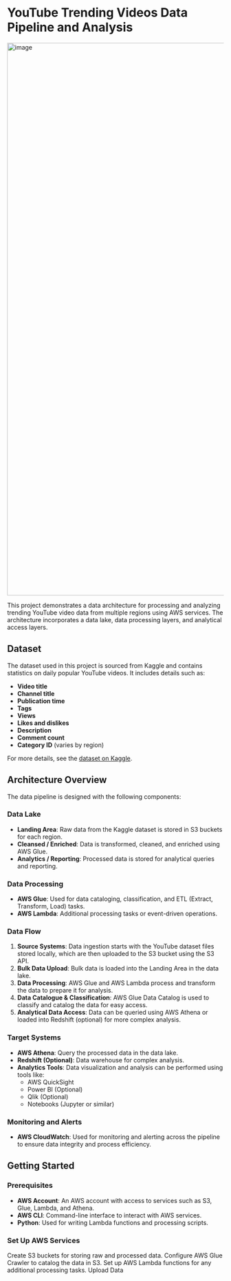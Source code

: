 # YouTube Trending Videos Data Pipeline and Analysis

<img width="1282" alt="image" src="https://github.com/user-attachments/assets/6414ec73-0086-4b15-9d83-7adb9d205326">

This project demonstrates a data architecture for processing and analyzing trending YouTube video data from multiple regions using AWS services. The architecture incorporates a data lake, data processing layers, and analytical access layers.

## Dataset

The dataset used in this project is sourced from Kaggle and contains statistics on daily popular YouTube videos. It includes details such as:
- **Video title**
- **Channel title**
- **Publication time**
- **Tags**
- **Views**
- **Likes and dislikes**
- **Description**
- **Comment count**
- **Category ID** (varies by region)

For more details, see the [dataset on Kaggle](https://www.kaggle.com/datasets/datasnaek/youtube-new).

## Architecture Overview

The data pipeline is designed with the following components:

### Data Lake
- **Landing Area**: Raw data from the Kaggle dataset is stored in S3 buckets for each region.
- **Cleansed / Enriched**: Data is transformed, cleaned, and enriched using AWS Glue.
- **Analytics / Reporting**: Processed data is stored for analytical queries and reporting.

### Data Processing
- **AWS Glue**: Used for data cataloging, classification, and ETL (Extract, Transform, Load) tasks.
- **AWS Lambda**: Additional processing tasks or event-driven operations.

### Data Flow
1. **Source Systems**: Data ingestion starts with the YouTube dataset files stored locally, which are then uploaded to the S3 bucket using the S3 API.
2. **Bulk Data Upload**: Bulk data is loaded into the Landing Area in the data lake.
3. **Data Processing**: AWS Glue and AWS Lambda process and transform the data to prepare it for analysis.
4. **Data Catalogue & Classification**: AWS Glue Data Catalog is used to classify and catalog the data for easy access.
5. **Analytical Data Access**: Data can be queried using AWS Athena or loaded into Redshift (optional) for more complex analysis.

### Target Systems
- **AWS Athena**: Query the processed data in the data lake.
- **Redshift (Optional)**: Data warehouse for complex analysis.
- **Analytics Tools**: Data visualization and analysis can be performed using tools like:
  - AWS QuickSight
  - Power BI (Optional)
  - Qlik (Optional)
  - Notebooks (Jupyter or similar)

### Monitoring and Alerts
- **AWS CloudWatch**: Used for monitoring and alerting across the pipeline to ensure data integrity and process efficiency.

## Getting Started

### Prerequisites
- **AWS Account**: An AWS account with access to services such as S3, Glue, Lambda, and Athena.
- **AWS CLI**: Command-line interface to interact with AWS services.
- **Python**: Used for writing Lambda functions and processing scripts.

### Set Up AWS Services

Create S3 buckets for storing raw and processed data.
Configure AWS Glue Crawler to catalog the data in S3.
Set up AWS Lambda functions for any additional processing tasks.
Upload Data


